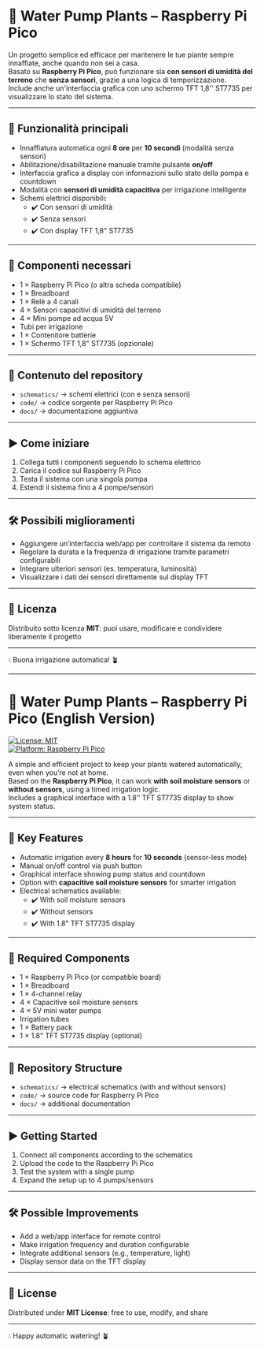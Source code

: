 # 🌱 Water Pump Plants – Raspberry Pi Pico

Un progetto semplice ed efficace per mantenere le tue piante sempre innaffiate, anche quando non sei a casa.  
Basato su **Raspberry Pi Pico**, può funzionare sia **con sensori di umidità del terreno** che **senza sensori**, grazie a una logica di temporizzazione.  
Include anche un'interfaccia grafica con uno schermo TFT 1,8'' ST7735 per visualizzare lo stato del sistema.

---

## 🚀 Funzionalità principali
- Innaffiatura automatica ogni **8 ore** per **10 secondi** (modalità senza sensori)  
- Abilitazione/disabilitazione manuale tramite pulsante **on/off**  
- Interfaccia grafica a display con informazioni sullo stato della pompa e countdown  
- Modalità con **sensori di umidità capacitiva** per irrigazione intelligente  
- Schemi elettrici disponibili:
  - ✔️ Con sensori di umidità  
  - ✔️ Senza sensori  
  - ✔️ Con display TFT 1,8" ST7735  

---

## 🧩 Componenti necessari
- 1 × Raspberry Pi Pico (o altra scheda compatibile)  
- 1 × Breadboard  
- 1 × Relè a 4 canali  
- 4 × Sensori capacitivi di umidità del terreno  
- 4 × Mini pompe ad acqua 5V  
- Tubi per irrigazione  
- 1 × Contenitore batterie  
- 1 × Schermo TFT 1,8" ST7735 (opzionale)  

---

## 📂 Contenuto del repository
- `schematics/` → schemi elettrici (con e senza sensori)  
- `code/` → codice sorgente per Raspberry Pi Pico  
- `docs/` → documentazione aggiuntiva  

---

## ▶️ Come iniziare
1. Collega tutti i componenti seguendo lo schema elettrico  
2. Carica il codice sul Raspberry Pi Pico  
3. Testa il sistema con una singola pompa  
4. Estendi il sistema fino a 4 pompe/sensori  

---

## 🛠️ Possibili miglioramenti
- Aggiungere un’interfaccia web/app per controllare il sistema da remoto  
- Regolare la durata e la frequenza di irrigazione tramite parametri configurabili  
- Integrare ulteriori sensori (es. temperatura, luminosità)  
- Visualizzare i dati dei sensori direttamente sul display TFT  

---

## 📜 Licenza
Distribuito sotto licenza **MIT**: puoi usare, modificare e condividere liberamente il progetto  

---

💧 Buona irrigazione automatica! 🪴  

---

# 🌱 Water Pump Plants – Raspberry Pi Pico (English Version)

[![License: MIT](https://img.shields.io/badge/License-MIT-yellow.svg)](https://opensource.org/licenses/MIT)  
[![Platform: Raspberry Pi Pico](https://img.shields.io/badge/Platform-Raspberry_Pi_Pico-blue.svg)](https://www.raspberrypi.com/products/raspberry-pi-pico/)

A simple and efficient project to keep your plants watered automatically, even when you’re not at home.  
Based on the **Raspberry Pi Pico**, it can work **with soil moisture sensors** or **without sensors**, using a timed irrigation logic.  
Includes a graphical interface with a 1.8’’ TFT ST7735 display to show system status.

---

## 🚀 Key Features
- Automatic irrigation every **8 hours** for **10 seconds** (sensor-less mode)  
- Manual on/off control via push button  
- Graphical interface showing pump status and countdown  
- Option with **capacitive soil moisture sensors** for smarter irrigation  
- Electrical schematics available:
  - ✔️ With soil moisture sensors  
  - ✔️ Without sensors  
  - ✔️ With 1.8" TFT ST7735 display  

---

## 🧩 Required Components
- 1 × Raspberry Pi Pico (or compatible board)  
- 1 × Breadboard  
- 1 × 4-channel relay  
- 4 × Capacitive soil moisture sensors  
- 4 × 5V mini water pumps  
- Irrigation tubes  
- 1 × Battery pack  
- 1 × 1.8" TFT ST7735 display (optional)  

---

## 📂 Repository Structure
- `schematics/` → electrical schematics (with and without sensors)  
- `code/` → source code for Raspberry Pi Pico  
- `docs/` → additional documentation  

---

## ▶️ Getting Started
1. Connect all components according to the schematics  
2. Upload the code to the Raspberry Pi Pico  
3. Test the system with a single pump  
4. Expand the setup up to 4 pumps/sensors  

---

## 🛠️ Possible Improvements
- Add a web/app interface for remote control  
- Make irrigation frequency and duration configurable  
- Integrate additional sensors (e.g., temperature, light)  
- Display sensor data on the TFT display  

---

## 📜 License
Distributed under **MIT License**: free to use, modify, and share  

---

💧 Happy automatic watering! 🪴
